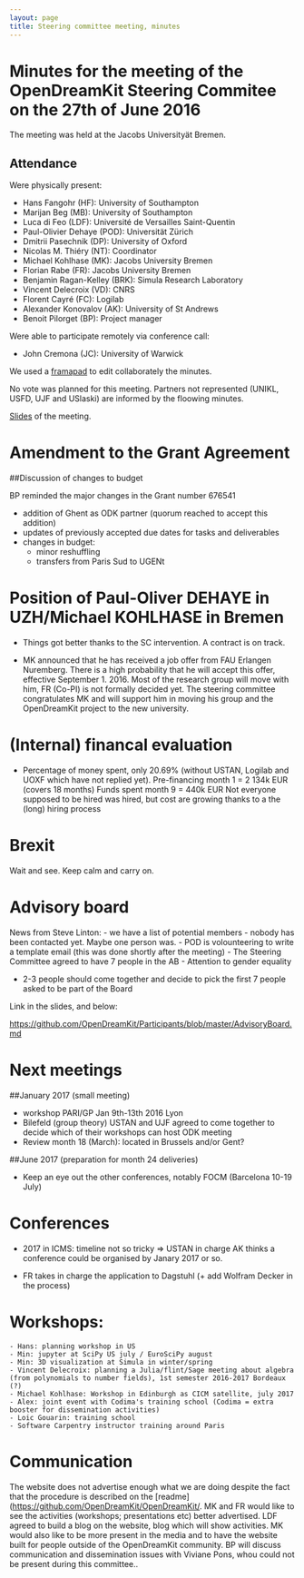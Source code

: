 ```yaml
---
layout: page
title: Steering committee meeting, minutes
---
```


# Minutes for the meeting of the OpenDreamKit Steering Commitee on the 27th of June 2016

The meeting was held at the Jacobs Universityät Bremen.

## Attendance

Were physically present:

- Hans Fangohr (HF): University of Southampton
- Marijan Beg (MB): University of Southampton
- Luca di Feo (LDF): Université de Versailles Saint-Quentin
- Paul-Olivier Dehaye (POD): Universität Zürich
- Dmitrii Pasechnik (DP): University of Oxford
- Nicolas M. Thiéry (NT): Coordinator
- Michael Kohlhase (MK): Jacobs University Bremen
- Florian Rabe (FR): Jacobs University Bremen
- Benjamin Ragan-Kelley (BRK): Simula Research Laboratory
- Vincent Delecroix (VD): CNRS
- Florent Cayré (FC): Logilab
- Alexander Konovalov (AK): University of St Andrews
- Benoit Pilorget (BP): Project manager

Were able to participate remotely via conference call:


- John Cremona (JC): University of Warwick


We used a [framapad](https://mensuel.framapad.org/p/BWEKoBS4jU) to edit collaborately the minutes.

No vote was planned for this meeting. Partners not represented (UNIKL, USFD, UJF and USlaski) are informed by the floowing minutes. 

[Slides](opendreamkit.org/meetings/2016-06-27-Bremen/steering-slides/) of the meeting.



# Amendment to the Grant Agreement

##Discussion of changes to budget

BP reminded the major changes in the Grant number 676541
 - addition of Ghent as ODK partner (quorum reached to accept this addition)
 - updates of previously accepted due dates for tasks and deliverables
 - changes in budget: 
    * minor reshuffling 
    * transfers from Paris Sud to UGENt

# Position of Paul-Oliver DEHAYE in UZH/Michael KOHLHASE in Bremen

 - Things got better thanks to the SC intervention. A contract is on track.

 - MK announced that he has received a job offer from FAU Erlangen Nuremberg. There is a high probability that he will accept this offer, effective September 1. 2016. 
Most of the research group will move with him, FR (Co-PI) is not formally decided yet. 
The steering committee congratulates MK and will support him in moving his group and the OpenDreamKit project to the new university. 

# (Internal) financal evaluation

- Percentage of money spent, only 20.69% (without USTAN, Logilab and UOXF which have not replied yet).
Pre-financing month 1 = 2 134k EUR  (covers 18 months)
Funds spent month 9 = 440k EUR
Not everyone supposed to be hired was hired, but cost are growing thanks to a the (long) hiring process 

# Brexit

Wait and see. Keep calm and carry on.

# Advisory board

News from Steve Linton:
    - we have a list of potential members
    - nobody has been contacted yet. Maybe one person was.
    - POD is volounteering to write a template email (this was done shortly after the meeting)
    - The Steering Committee agreed to have 7 people in the AB
    - Attention to gender equality
   -  2-3 people should come together and decide to pick the first 7 people asked to be  part of the Board
    
Link in the slides, and below:

https://github.com/OpenDreamKit/Participants/blob/master/AdvisoryBoard.md

# Next meetings

##January 2017 (small meeting)
 - workshop PARI/GP Jan 9th-13th 2016 Lyon
 - Bilefeld (group theory)
USTAN and UJF agreed to come together to decide which of their workshops can host ODK meeting 
 - Review month 18 (March): located in Brussels and/or Gent?

##June 2017 (preparation for month 24 deliveries)
- Keep an eye out  the other conferences, notably FOCM (Barcelona 10-19 July)

# Conferences

- 2017 in ICMS: timeline not so tricky => USTAN  in charge
AK thinks a conference could be organised by Janary 2017 or so.

- FR takes in charge the application to Dagstuhl (+ add Wolfram Decker in the process)

# Workshops:
    
    - Hans: planning workshop in US
    - Min: jupyter at SciPy US july / EuroSciPy august
    - Min: 3D visualization at Simula in winter/spring
    - Vincent Delecroix: planning a Julia/flint/Sage meeting about algebra (from polynomials to number fields), 1st semester 2016-2017 Bordeaux (?)
    - Michael Kohlhase: Workshop in Edinburgh as CICM satellite, july 2017
    - Alex: joint event with Codima's training school (Codima = extra booster for dissemination activities)
    - Loic Gouarin: training school
    - Software Carpentry instructor training around Paris

# Communication

The website does not advertise enough what we are doing despite the fact that the procedure is described on the [readme](https://github.com/OpenDreamKit/OpenDreamKit/.
MK and FR would like to see the activities (workshops; presentations etc) better advertised. LDF agreed to build a blog on the website, blog which will show activities. 
MK would also like to be more present in the media and to have the website built for people outside of the OpenDreamKit community. 
BP will discuss communication and dissemination issues with Viviane Pons, whou could not be present during this committee..

   
    
    

